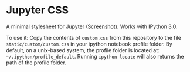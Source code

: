 # Jupyter CSS

A minimal stylesheet for [Jupyter](http://jupyter.org/) ([Screenshot](https://raw.githubusercontent.com/jan-matthis/jupyter-css/master/screenshot.png)). Works with IPython 3.0. 

To use it: Copy the contents of `custom.css` from this repository to the file `static/custom/custom.css` in your ipython notebook profile folder. By default, on a unix-based system, the profile folder is located at: `~/.ipython/profile_default`. Running `ipython locate` will also returns the path of the profile folder.
